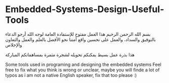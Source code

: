 # Embedded-Systems-Design-Useful-Tools
بسم الله الرحمن الرحيم
هذا العمل مفتوح للإستفادة العامة لوجه الله
أرجو الدعاء بالتوفيق والسداد، والعمل على تحسين واقع أمتنا نحو الأفضل بالعلم والعمل والتعاون والإخلاص

هذا بذرة عمل بسيط يمكنكم تحويله لشجرة مثمرة بمساهماتكم المباركة

Some tools used in programing and designing the embedded systems
Feel free to fix what you think is wrong or unclear, maybe you will finde a lot of typos as i am not a native English speaker, fix that too please :)
